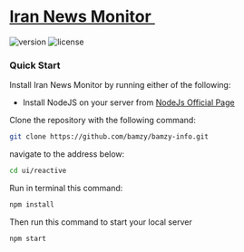 # [Iran News Monitor ️](https://bamzy.info) 

![version](https://img.shields.io/badge/version-0.0.1-brightgreen.svg)
![license](https://img.shields.io/badge/license-MIT-blue.svg)

### Quick Start

Install Iran News Monitor by running either of the following:

- Install NodeJS on your server from [NodeJs Official Page](https://nodejs.org/en/)

Clone the repository with the following command:

```bash
git clone https://github.com/bamzy/bamzy-info.git
```

navigate to the address below:

```bash
cd ui/reactive
```
Run in terminal this command:

```bash
npm install
```

Then run this command to start your local server

```bash
npm start
```
